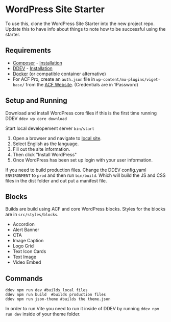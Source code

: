 # WordPress Site Starter
To use this, clone the WordPress Site Starter into the new project repo. Update this to have info about things to note how to be successful using the starter. 

## Requirements
* [Composer](https://getcomposer.org/) - [Installation](https://getcomposer.org/doc/00-intro.md#installation-linux-unix-macos)
* [DDEV](https://ddev.readthedocs.io/en/stable/) - [Installation](https://ddev.readthedocs.io/en/stable/users/install/ddev-installation/)
* [Docker](https://docs.docker.com/desktop/install/mac-install/) (or compatible container alternative)
* For ACF Pro, create an `auth.json` file in `wp-content/mu-plugins/viget-base/` from the [ACF Website](https://www.advancedcustomfields.com/my-account/view-licenses/). (Credentials are in 1Password)

## Setup and Running

Download and install WordPress core files if this is the first time running DDEV
`ddev wp core download`

Start local developement server
`bin/start`

1. Open a browser and navigate to [local site](https://wpstarter.ddev.site).
2. Select English as the language.
3. Fill out the site information.
4. Then click "Install WordPress"
5. Once WordPress has been set up login with your user information.

If you need to build production files. Change the DDEV config.yaml `ENVIRONMENT`
to `prod` and then run `bin/build`. Which will build the JS and CSS files in the dist folder and out put a manifest file. 

## Blocks
Builds are build using ACF and core WordPress blocks. Styles for the blocks are in `src/styles/blocks`.

- Accordion
- Alert Banner
- CTA
- Image Caption
- Logo Grid
- Text Icon Cards
- Text Image
- Video Embed

## Commands

```
ddev npm run dev #builds local files
ddev npm run build  #builds production files
ddev npm run json-theme #builds the theme.json
```

In order to run Vite you need to run it inside of DDEV by running `ddev npm run dev` inside of your theme folder. 
